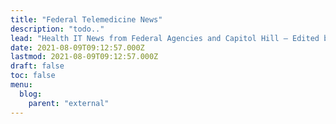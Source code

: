 ```yaml
---
title: "Federal Telemedicine News"
description: "todo.."
lead: "Health IT News from Federal Agencies and Capitol Hill – Edited by Carolyn Bloch"
date: 2021-08-09T09:12:57.000Z
lastmod: 2021-08-09T09:12:57.000Z
draft: false
toc: false
menu:
  blog:
    parent: "external"
---
```

